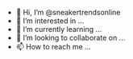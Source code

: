 - 👋 Hi, I’m @sneakertrendsonline
- 👀 I’m interested in ...
- 🌱 I’m currently learning ...
- 💞️ I’m looking to collaborate on ...
- 📫 How to reach me ...

<!---
sneakertrendsonline/sneakertrendsonline is a ✨ special ✨ repository because its `README.md` (this file) appears on your GitHub profile.
You can click the Preview link to take a look at your changes.
--->
